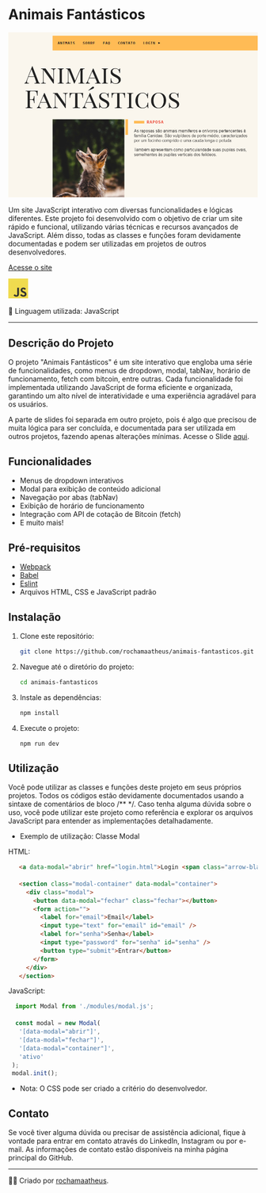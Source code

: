 # Animais Fantásticos

![Site Demo](site_demo.png)

Um site JavaScript interativo com diversas funcionalidades e lógicas diferentes. Este projeto foi desenvolvido com o objetivo de criar um site rápido e funcional, utilizando várias técnicas e recursos avançados de JavaScript. Além disso, todas as classes e funções foram devidamente documentadas e podem ser utilizadas em projetos de outros desenvolvedores.

[Acesse o site](https://rochamaatheus.github.io/Animais-Fantasticos/index.html)

![Logo](logo.png)

🚀 Linguagem utilizada: JavaScript

---

## Descrição do Projeto

O projeto "Animais Fantásticos" é um site interativo que engloba uma série de funcionalidades, como menus de dropdown, modal, tabNav, horário de funcionamento, fetch com bitcoin, entre outras. Cada funcionalidade foi implementada utilizando JavaScript de forma eficiente e organizada, garantindo um alto nível de interatividade e uma experiência agradável para os usuários.

A parte de slides foi separada em outro projeto, pois é algo que precisou de muita lógica para ser concluída, e documentada para ser utilizada em outros projetos, fazendo apenas alterações mínimas. Acesse o Slide [aqui](https://github.com/rochamaatheus/Animais-Slide).

## Funcionalidades

- Menus de dropdown interativos
- Modal para exibição de conteúdo adicional
- Navegação por abas (tabNav)
- Exibição de horário de funcionamento
- Integração com API de cotação de Bitcoin (fetch)
- E muito mais!

## Pré-requisitos

- [Webpack](https://webpack.js.org)
- [Babel](https://babeljs.io)
- [Eslint](https://eslint.org)
- Arquivos HTML, CSS e JavaScript padrão

## Instalação

1. Clone este repositório:

   ```bash
   git clone https://github.com/rochamaatheus/animais-fantasticos.git
   
2. Navegue até o diretório do projeto:

   ```bash
   cd animais-fantasticos
   
3. Instale as dependências:

   ```bash
   npm install
   
4. Execute o projeto:

   ```bash
   npm run dev
   ```
   
 ## Utilização
 
 Você pode utilizar as classes e funções deste projeto em seus próprios projetos. Todos os códigos estão devidamente documentados usando a sintaxe de comentários de bloco /** */. Caso tenha alguma dúvida sobre o uso, você pode utilizar este projeto como referência e explorar os arquivos JavaScript para entender as implementações detalhadamente.
 
 - Exemplo de utilização: Classe Modal
 
 HTML:
 ```html
    <a data-modal="abrir" href="login.html">Login <span class="arrow-black"></span></a>

    <section class="modal-container" data-modal="container">
      <div class="modal">
        <button data-modal="fechar" class="fechar"></button>
        <form action="">
          <label for="email">Email</label>
          <input type="text" for="email" id="email" />
          <label for="senha">Senha</label>
          <input type="password" for="senha" id="senha" />
          <button type="submit">Entrar</button>
        </form>
      </div>
    </section>
 ```
 JavaScript:
 ```javascript
   import Modal from './modules/modal.js';
 
   const modal = new Modal(
    '[data-modal="abrir"]',
    '[data-modal="fechar"]',
    '[data-modal="container"]',
    'ativo'
  );
  modal.init();
 ```
 
 - Nota: O CSS pode ser criado a critério do desenvolvedor.

## Contato

Se você tiver alguma dúvida ou precisar de assistência adicional, fique à vontade para entrar em contato através do LinkedIn, Instagram ou por e-mail. As informações de contato estão disponíveis na minha página principal do GitHub.

---

👨‍💻 Criado por [rochamaatheus](https://github.com/rochamaatheus).
